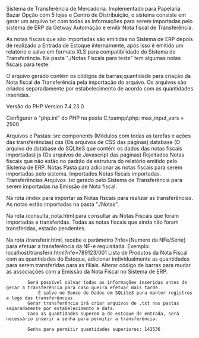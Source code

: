 Sistema de Transferência de Mercadoria.
Implementado para Papelaria Bazar Opção com 5 lojas e Centro de Distribuição, o sistema consiste em gerar um arquivo.txt com todas as informações para serem importadas pelo sistema de ERP da Getway Automação e emitir Nota fiscal de Transferência.

As notas fiscais que são importadas são emitidas no Sistema de ERP depois de realizado a Entrada de Estoque internamente, após isso é emitido um relatório e salvo em formato XLS para compatibilidade do Sistema de Transferência.
Na pasta "./Notas Fiscais para teste" tem algumas notas fiscais para teste.

O arquivo gerado contém os códigos de barras;quantidade para criação da Nota fiscal de Transferência pela importação do arquivo.
Os arquivos são criados separadamente por estabelecimento de acordo com as quantidades inseridas.

Versão do PHP
    Version 7.4.23.0

Configurar o "php.ini" do PHP na pasta C:\xampp\php:
    max_input_vars = 2500

Arquivos e Pastas:
    src
        components (Módulos com todas as tarefas e ações das transferências)
        css (Os arquivos de CSS das páginas)
        database (O arquivo de database do SQLite3 que contém os dados das notas fiscais importadas)
        js (Os arquivos de Javascript das páginas)
    Rejeitados
        Notas fiscais que não estão no padrão da estrutura do relatório emitido pelo Sistema de ERP.
    Notas
        Pasta para adicionar as notas fiscais para serem importadas pelo sistema.
    Importados
        Notas fiscais importadas.
    Transferências
        Arquivos .txt gerado pelo Sistema de Transferência para serem importadas na Emissão de Nota fiscal.


Na rota /index para importar as Notas fiscais para realizar as transferências.
    As notas estão importadas na pasta "./Notas".


Na rota /consulta_nota.html para consultar as Notas Fiscais que foram importadas e transferidas.
    Todas as notas fiscais que ainda não foram transferidas, estarão pendentes.


Na rota /transferir.html, recebe o parâmetro ?nfe={Numero da NFe/Série} para efetuar a transferência da NF-e requisitada.
    Exemplo: localhost/transferir.html?nfe=789123/001
    Lista de Produtos da Nota Fiscal com as quantidades do Estoque, adicionar individualmente as quantidades para serem transferidas para as filiais.
    Alterar código de barras para mudar as associações com a Emissão da Nota Fiscal no Sistema de ERP.

            Será possível salvar todas as informações inseridas antes de gerar a transferência para caso queira efetuar mais tarde.
                É salvo no Banco de Dados em SQLite3 para manter registros e logs das transferências.
            Gerar transferência irá criar arquivos de .txt nas pastas separadamente por estabelecimento e data.
            Caso as quantidades superem a do estoque de entrada, será necessário inserir a senha para permitir a transferência.

            Senha para permitir quantidades superiores: 142536

